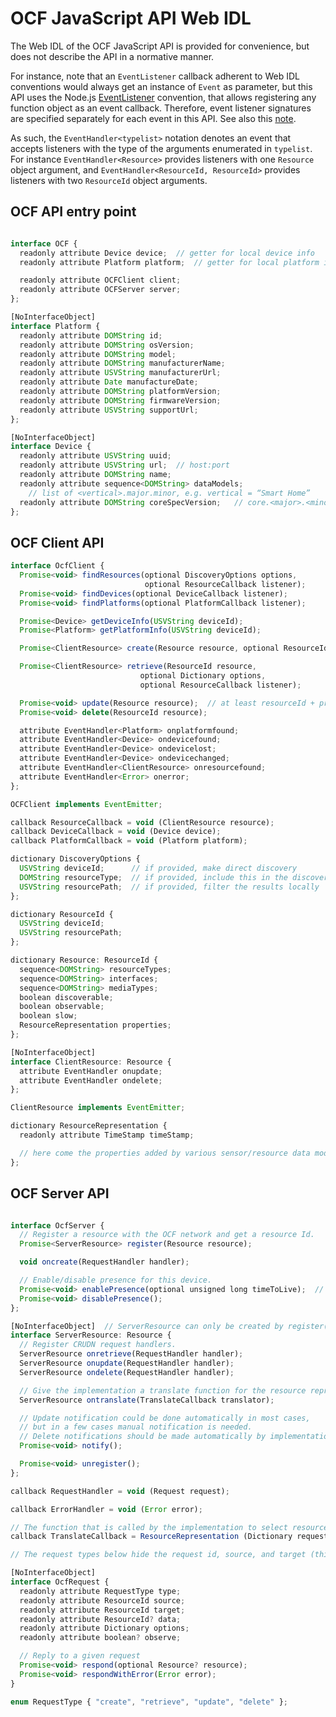 OCF JavaScript API Web IDL
==========================

The Web IDL of the OCF JavaScript API is provided for convenience, but does not describe the API in a normative manner.

For instance, note that an `EventListener` callback adherent to Web IDL conventions would always get an instance of `Event` as parameter, but this API uses the Node.js [EventListener](https://nodejs.org/api/events.html#events_passing_arguments_and_this_to_listeners) convention, that allows registering any function object as an event callback. Therefore, event listener signatures are specified separately for each event in this API. See also this [note](http://heycam.github.io/webidl/#dfn-callback-interface).

As such, the `EventHandler<typelist>` notation denotes an event that accepts listeners with the type of the arguments enumerated in `typelist`. For instance `EventHandler<Resource>` provides listeners with one `Resource` object argument, and `EventHandler<ResourceId, ResourceId>` provides listeners with two `ResourceId` object arguments.

OCF API entry point
-------------------

```javascript

interface OCF {
  readonly attribute Device device;  // getter for local device info
  readonly attribute Platform platform;  // getter for local platform info

  readonly attribute OCFClient client;
  readonly attribute OCFServer server;
};

[NoInterfaceObject]
interface Platform {
  readonly attribute DOMString id;
  readonly attribute DOMString osVersion;
  readonly attribute DOMString model;
  readonly attribute DOMString manufacturerName;
  readonly attribute USVString manufacturerUrl;
  readonly attribute Date manufactureDate;
  readonly attribute DOMString platformVersion;
  readonly attribute DOMString firmwareVersion;
  readonly attribute USVString supportUrl;
};

[NoInterfaceObject]
interface Device {
  readonly attribute USVString uuid;
  readonly attribute USVString url;  // host:port
  readonly attribute DOMString name;
  readonly attribute sequence<DOMString> dataModels;
    // list of <vertical>.major.minor, e.g. vertical = “Smart Home”
  readonly attribute DOMString coreSpecVersion;   // core.<major>.<minor>
};

```

OCF Client API
--------------

```javascript
interface OcfClient {
  Promise<void> findResources(optional DiscoveryOptions options,
                              optional ResourceCallback listener);
  Promise<void> findDevices(optional DeviceCallback listener);
  Promise<void> findPlatforms(optional PlatformCallback listener);

  Promise<Device> getDeviceInfo(USVString deviceId);
  Promise<Platform> getPlatformInfo(USVString deviceId);

  Promise<ClientResource> create(Resource resource, optional ResourceId target);

  Promise<ClientResource> retrieve(ResourceId resource,
                             optional Dictionary options,
                             optional ResourceCallback listener);

  Promise<void> update(Resource resource);  // at least resourceId + properties
  Promise<void> delete(ResourceId resource);

  attribute EventHandler<Platform> onplatformfound;
  attribute EventHandler<Device> ondevicefound;
  attribute EventHandler<Device> ondevicelost;
  attribute EventHandler<Device> ondevicechanged;
  attribute EventHandler<ClientResource> onresourcefound;
  attribute EventHandler<Error> onerror;
};

OCFClient implements EventEmitter;

callback ResourceCallback = void (ClientResource resource);
callback DeviceCallback = void (Device device);
callback PlatformCallback = void (Platform platform);

dictionary DiscoveryOptions {
  USVString deviceId;      // if provided, make direct discovery
  DOMString resourceType;  // if provided, include this in the discovery request
  USVString resourcePath;  // if provided, filter the results locally
};

dictionary ResourceId {
  USVString deviceId;
  USVString resourcePath;
};

dictionary Resource: ResourceId {
  sequence<DOMString> resourceTypes;
  sequence<DOMString> interfaces;
  sequence<DOMString> mediaTypes;
  boolean discoverable;
  boolean observable;
  boolean slow;
  ResourceRepresentation properties;
};

[NoInterfaceObject]
interface ClientResource: Resource {
  attribute EventHandler onupdate;
  attribute EventHandler ondelete;
};

ClientResource implements EventEmitter;

dictionary ResourceRepresentation {
  readonly attribute TimeStamp timeStamp;

  // here come the properties added by various sensor/resource data models
};

```

OCF Server API
--------------

```javascript

interface OcfServer {
  // Register a resource with the OCF network and get a resource Id.
  Promise<ServerResource> register(Resource resource);

  void oncreate(RequestHandler handler);

  // Enable/disable presence for this device.
  Promise<void> enablePresence(optional unsigned long timeToLive);  // in ms
  Promise<void> disablePresence();
};

[NoInterfaceObject]  // ServerResource can only be created by register().
interface ServerResource: Resource {
  // Register CRUDN request handlers.
  ServerResource onretrieve(RequestHandler handler);
  ServerResource onupdate(RequestHandler handler);
  ServerResource ondelete(RequestHandler handler);

  // Give the implementation a translate function for the resource representation.
  ServerResource ontranslate(TranslateCallback translator);

  // Update notification could be done automatically in most cases,
  // but in a few cases manual notification is needed.
  // Delete notifications should be made automatically by implementations.
  Promise<void> notify();

  Promise<void> unregister();
};

callback RequestHandler = void (Request request);

callback ErrorHandler = void (Error error);

// The function that is called by the implementation to select resource representation.
callback TranslateCallback = ResourceRepresentation (Dictionary requestOptions);

// The request types below hide the request id, source, and target (this) deviceId.

[NoInterfaceObject]
interface OcfRequest {
  readonly attribute RequestType type;
  readonly attribute ResourceId source;
  readonly attribute ResourceId target;
  readonly attribute ResourceId? data;
  readonly attribute Dictionary options;
  readonly attribute boolean? observe;

  // Reply to a given request
  Promise<void> respond(optional Resource? resource);
  Promise<void> respondWithError(Error error);
}

enum RequestType { "create", "retrieve", "update", "delete" };

```
